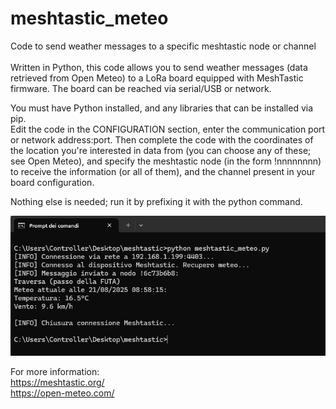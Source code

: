# meshtastic_meteo
Code to send weather messages to a specific meshtastic node or channel<br>
<br>
Written in Python, this code allows you to send weather messages (data retrieved from Open Meteo) to a LoRa board equipped with MeshTastic firmware. The board can be reached via serial/USB or network.<br>

You must have Python installed, and any libraries that can be installed via pip.<br>
Edit the code in the CONFIGURATION section, enter the communication port or network address:port. Then complete the code with the coordinates of the location you're interested in data from (you can choose any of these; see Open Meteo), and specify the meshtastic node (in the form !nnnnnnnn) to receive the information (or all of them), and the channel present in your board configuration.<br>

Nothing else is needed; run it by prefixing it with the python command.<br>

![](https://github.com/ik5xmk/meshtastic_meteo/blob/main/meshtastic_meteo.jpg)<br>

For more information:<br>
https://meshtastic.org/<br>
https://open-meteo.com/<br>
